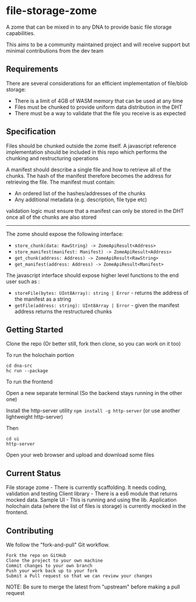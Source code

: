 # file-storage-zome
A zome that can be mixed in to any DNA to provide basic file storage capabilities. 

This aims to be a community maintained project and will receive support but minimal contributions from the dev team 

## Requirements

There are several considerations for an efficient implementation of file/blob storage:
- There is a limit of 4GB of WASM memory that can be used at any time
- Files must be chunked to provide uniform data distribution in the DHT
- There must be a way to validate that the file you receive is as expected

## Specification

Files should be chunked outside the zome itself. A javascript reference implementation should be included in this repo which performs the chunking and restructuring operations

A manifest should describe a single file and how to retrieve all of the chunks. The hash of the manifest therefore becomes the address for retrieving the file.
The manifest must contain:

- An ordered list of the hashes/addresses of the chunks
- Any additional metadata (e.g. description, file type etc)

validation logic must ensure that a manifest can only be stored in the DHT once all of the chunks are also stored

---

The zome should expose the following interface:

- `store_chunk(data: RawString) -> ZomeApiResult<Address>`
- `store_manifest(manifest: Manifest) -> ZomeApiResult<Address>`
- `get_chunk(address: Address) -> ZomeApiResult<RawString>`
- `get_manifest(address: Address) -> ZomeApiResult<Manifest>`

The javascript interface should expose higher level functions to the end user such as :

- `storeFile(bytes: UInt8Array): string | Error` - returns the address of the manifest as a string
- `getFile(address: string): UInt8Array | Error` - given the manifest address returns the restructured chunks


## Getting Started

Clone the repo (Or better still, fork then clone, so you can work on it too)

To run the holochain portion
```
cd dna-src
hc run --package
```

To run the frontend

Open a new separate terminal (So the backend stays running in the other one)

Install the http-server utility `npm install -g http-server` (or use another lightweight http-server)

Then

```
cd ui
http-server
```

Open your web browser and upload and download some files

## Current Status
File storage zome - There is currently scaffolding. It needs coding, validation and testing
Client library - There is a es6 module that returns mocked data.
Sample UI - This is running and using the lib. Application holochain data (where the list of files is storage) is currently mocked in the frontend.

## Contributing

We follow the "fork-and-pull" Git workflow.

    Fork the repo on GitHub
    Clone the project to your own machine
    Commit changes to your own branch
    Push your work back up to your fork
    Submit a Pull request so that we can review your changes

NOTE: Be sure to merge the latest from "upstream" before making a pull request
